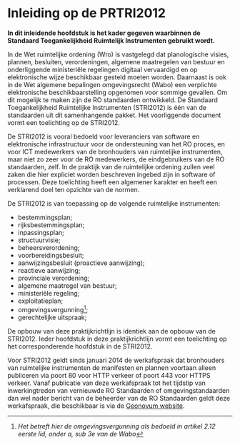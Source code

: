# Inleiding op de PRTRI2012
**In dit inleidende hoofdstuk is het kader gegeven waarbinnen de Standaard
Toegankelijkheid Ruimtelijk Instrumenten gebruikt wordt.**

In de Wet ruimtelijke ordening (Wro) is vastgelegd dat planologische visies,
plannen, besluiten, verordeningen, algemene maatregelen van bestuur en
onderliggende ministeriële regelingen digitaal vervaardigd en op elektronische
wijze beschikbaar gesteld moeten worden. Daarnaast is ook in de Wet algemene
bepalingen omgevingsrecht (Wabo) een verplichte elektronische
beschikbaarstelling opgenomen voor sommige gevallen. Om dit
mogelijk te maken zijn de RO standaarden ontwikkeld. De Standaard
Toegankelijkheid Ruimtelijke Instrumenten (STRI2012) is één van de standaarden
uit dit samenhangende pakket. Het voorliggende document vormt een toelichting op
de STRI2012.

De STRI2012 is vooral bedoeld voor leveranciers van software en elektronische
infrastructuur voor de ondersteuning van het RO proces, en voor ICT medewerkers
van de bronhouders van ruimtelijke instrumenten, maar niet zo zeer voor de RO
medewerkers, de eindgebruikers van de RO standaarden, zelf. In de praktijk van
de ruimtelijke ordening zullen veel zaken die hier expliciet worden beschreven
ingebed zijn in software of processen. Deze toelichting heeft een algemener
karakter en heeft een verklarend doel ten opzichte van de normen.

De STRI2012 is van toepassing op de volgende ruimtelijke instrumenten:  
-   bestemmingsplan;
-   rijksbestemmingsplan;
-   inpassingsplan;
-   structuurvisie;
-   beheersverordening;
-   voorbereidingsbesluit;
-   aanwijzingsbesluit (proactieve aanwijzing);
-   reactieve aanwijzing;
-   provinciale verordening;
-   algemene maatregel van bestuur;
-   ministeriële regeling;
-   exploitatieplan;
-   omgevingsvergunning[^1];
-   gerechtelijke uitspraak;

[^1]: *Het betreft hier de omgevingsvergunning als bedoeld in artikel 2.12
eerste lid, onder a, sub 3e van de Wabo*  

De opbouw van deze praktijkrichtlijn is identiek aan de opbouw van de STRI2012.
Ieder hoofdstuk in deze praktijkrichtlijn vormt een toelichting op het
corresponderende hoofdstuk in de STRI2012.

Voor STRI2012 geldt sinds januari 2014 de werkafspraak dat bronhouders van
ruimtelijke instrumenten de manifesten en plannen voortaan alleen publiceren via
poort 80 voor HTTP verkeer of poort 443 voor HTTPS verkeer. Vanaf publicatie van
deze werkafspraak tot het tijdstip van inwerkingtreden van vernieuwde RO
Standaarden of omgevingstandaarden dan wel nader bericht van de beheerder van de
RO Standaarden geldt deze werkafspraak, die beschikbaar is via de [Geonovum
website](https://www.geonovum.nl/geo-standaarden/ro-standaarden-ruimtelijke-ordening#Werkafspraken).

